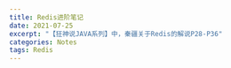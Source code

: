```yaml
---
title: Redis进阶笔记
date: 2021-07-25
excerpt: "【狂神说JAVA系列】中，秦疆关于Redis的解说P28-P36"
categories: Notes
tags: Redis
---
```


